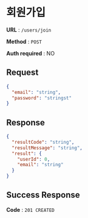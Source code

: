 # 회원가입

**URL** : `/users/join`

**Method** : `POST`

**Auth required** : NO

## Request

```json
{
  "email": "string",
  "password": "stringst"
}
```

## Response

```json
{
  "resultCode": "string",
  "resultMessage": "string",
  "result": {
    "userId": 0,
    "email": "string"
  }
}
```

## Success Response

**Code** : `201 CREATED`